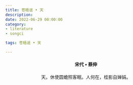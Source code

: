 ```yaml
---
title: 苍梧谣 • 天
description:
date: 2022-06-29 00:00:00
category:
- literature
- songci

tags: 苍梧谣 • 天

---
```


<div id="poem-author">
    宋代 • 蔡伸
</div>
<div id="poem-body">
<p class="poem-paragraph">天。休使圆蟾照客眠。人何在，桂影自婵娟。</p>

</div>

<style>

#poem-author {
    width: 100%;
    text-align: center;
    margin: 20px 0;
    font-weight: bold;
}
#poem-body {
    width: 100%;
    text-align: center;
}
.poem-paragraph {
    font-family: "仿宋"
}

</style>